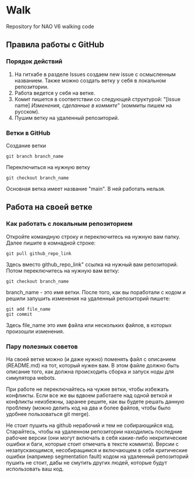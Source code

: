 # Walk
Repository for NAO V6 walking code

## Правила работы с GitHub

### Порядок действий

1) На гитхабе в разделе Issues создаем new issue с осмысленным названием. Также можно создать ветку у себя в локальном репозитории.
2) Работа ведется у себя на ветке.
3) Комит пишется в соответствии со следующей структурой: "[issue name] *Изменения, сделанные в коммите*" (коммиты пишем на русском).
4) Пушим ветку на удаленный репозиторий.

### Ветки в GitHub
Создание ветки
```
git branch branch_name
```
Переключиться на нужную ветку
```
git checkout branch_name
```

Основная ветка имеет название "main". В ней работать нельзя.

## Работа на своей ветке

### Как работать с локальным репозиторием

Откройте командную строку и переключитесь на нужную вам папку. Далее пишите в комнадной строке:

```
git pull github_repo_link
```

Здесь вместо github_repo_link" ссылка на нужный вам репозиторий. Потом переключитесь на нужную вам ветку:

```
git checkout branch_name
```

branch_name - это имя ветки. После того, как вы поработали с кодом и решили запушить изменения на удаленный репозиторий пишете:

```
git add file_name
git commit
```

Здесь file_name это имя файла или нескольких файлов, в которых произошли изменения.

### Пару полезных советов

На своей ветке можно (и даже нужно) поменять файл с описанием (README.md) на тот, который нужен вам. В этом файле должно быть описание того, как должна происходить сборка и запуск ноды для симулятора webots.

При работе не переключайтесь на чужие ветки, чтобы избежать конфликты. Если все же вы вдвоем работаете над одной веткой и конфликты неизбежны, заранее решите, как вы будете решать данную проблему (можно делить код на два и более файлов, чтобы было удобнее пользоваться git merge).

Не стоит пушить на github нерабочий и тем не собирающийся код. Старайтесь, чтобы на удаленном репозитории находились последние рабочие версии (они могут включать в себя какие-либо некритические ошибки и баги, которые стоит отмечать в тексте коммита). Версии с незапускающимся, несобиращимся и включающем в себя критические ошибки (например segmentation fault) кодом на удаленный репозиторий пушить не стоит, дабы не смутить других людей, которые будут использовать ваш код.
